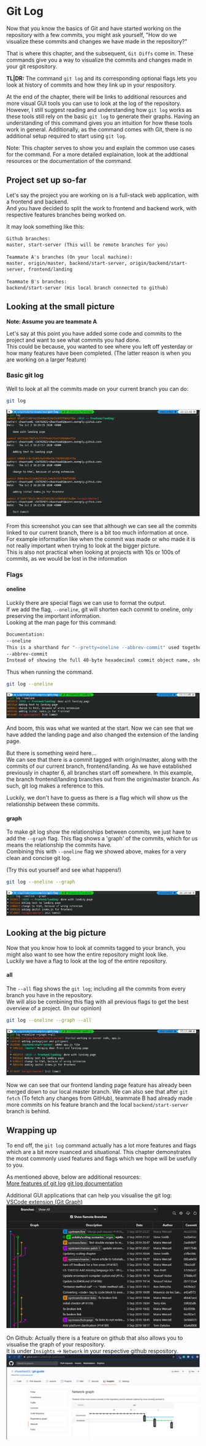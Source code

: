 # Git Log

Now that you know the basics of Git and have started working on the repository with a few commits, you might ask yourself, "How do we visualize these commits and changes we have made in the repository?"  

That is where this chapter, and the subsequent, `Git Diffs` come in. These commands give you a way to visualize the commits and changes made in your git respository.  

**TL|DR:** The command `git log` and its corresponding optional flags lets you look at history of commits and how they link up in your respository.  

At the end of the chapter, there will be links to additional resources and more visual GUI tools you can use to look at the log of the repository. However, I still suggest reading and understanding how `git log` works as these tools still rely on the basic `git log` to generate their graphs. Having an understanding of this command gives you an intuition for how these tools work in general. Additionally, as the command comes with Git, there is no additional setup required to start using `git log`. 

Note:
This chapter serves to show you and explain the common use cases for the command. For a more detailed explaination, look at the addtional resources or the documentation of the command.

## Project set up so-far

Let's say the project you are working on is a full-stack web application, with a frontend and backend.  
And you have decided to split the work to frontend and backend work, with respective features branches being worked on.

It may look something like this:  
```
Github branches:
master, start-server (This will be remote branches for you)

Teammate A's branches (On your local machine):
master, origin/master, backend/start-server, origin/backend/start-server, frontend/landing

Teammate B's branches:
backend/start-server (His local branch connected to github)
```

## Looking at the small picture

**Note: Assume you are teammate A**

Let's say at this point you have added some code and commits to the project and want to see what commits you had done.  
This could be because, you wanted to see where you left off yesterday or how many features have been completed. (The latter reason is when you are working on a larger feature)

### Basic git log

Well to look at all the commits made on your current branch you can do:
```bash
git log
```
![Basic git log of local branch](res/small_picture_1.png)

From this screenshot you can see that although we can see all the commits linked to our current branch, there is a bit too much information at once.  
For example information like when the commit was made or who made it is not really important when trying to look at the bigger picture.  
This is also not practical when looking at projects with 10s or 100s of commits, as we would be lost in the information

### Flags

#### oneline

Luckily there are special flags we can use to format the output.  
If we add the flag, `--oneline`, git will shorten each commit to oneline, only preserving the important information.  
Looking at the man page for this command:  
```bash
Documentation:
--oneline
This is a shorthand for "--pretty=oneline --abbrev-commit" used together.
--abbrev-commit
Instead of showing the full 40-byte hexadecimal commit object name, show only a partial prefix. Non default number of digits can be specified with "--abbrev=<n>" (which also modifies diff output, if it is displayed).
```
Thus when running the command.
```bash
git log --oneline
```
![Git log with only oneline](res/small_picture_2.png)

And boom, this was what we wanted at the start. Now we can see that we have added the landing page and also changed the extension of the landing page.  

But there is something weird here...  
We can see that there is a commit tagged with origin/master, along with the commits of our current branch, frontend/landing. As we have established previously in chapter 6, all branches start off somewhere. In this example, the branch frontend/landing branches out from the origin/master branch. As such, git log makes a reference to this.

Luckily, we don't have to guess as there is a flag which will show us the relationship between these commits.  

#### graph
To make git log show the relationships between commits, we just have to add the `--graph` flag. This flag shows a 'graph' of the commits, which for us means the relationship the commits have.  
Combining this with `--oneline` flag we showed above, makes for a very clean and concise git log.  

(Try this out yourself and see what happens!)

```bash
git log --oneline --graph
```
![Git log with oneline and graph](res/small_picture_3.png)

## Looking at the big picture
Now that you know how to look at commits tagged to your branch, you might also want to see how the entire repository might look like.  
Luckily we have a flag to look at the log of the entire repository.  

#### all
The `--all` flag shows the `git log`; including all the commits from every branch you have in the repository.  
We will also be combining this flag with all previous flags to get the best overview of a project. (In our opinion)
```bash
git log --oneline --graph --all
```
![Git log with oneline graph and all](res/big_picture_1.png)

Now we can see that our frontend landing page feature has already been merged down to our local master branch. We can also see that after `git fetch` (To fetch any changes from GitHub), teammate B had already made more commits on his feature branch and the local `backend/start-server` branch is behind.  

## Wrapping up
To end off, the `git log` command actually has a lot more features and flags which are a bit more nuanced and situational. This chapter demonstrates the most commonly used features and flags which we hope will be usefully to you.  

As mentioned above, below are additional resources:  
[More features of git log](https://www.atlassian.com/git/tutorials/git-log)
[git log documentation](https://git-scm.com/docs/git-log)

Additional GUI applications that can help you visualise the git log:  
[VSCode extension (Git Graph)](https://marketplace.visualstudio.com/items?itemName=mhutchie.git-graph)
![Git graph looks like](res/git_graph_vscode.png)

On Github:
Actually there is a feature on github that also allows you to visualise the graph of your respository.  
It is under `Insights` &rarr; `Network` in your respective github respository.  
![Github graph](res/github_graph.png)
